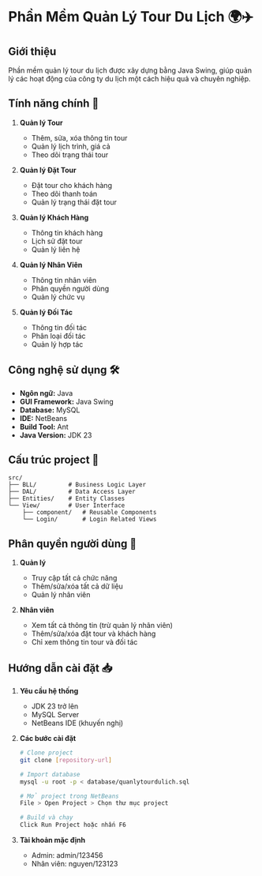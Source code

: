 # Phần Mềm Quản Lý Tour Du Lịch 🌍✈️

## Giới thiệu
Phần mềm quản lý tour du lịch được xây dựng bằng Java Swing, giúp quản lý các hoạt động của công ty du lịch một cách hiệu quả và chuyên nghiệp.

## Tính năng chính 🎯
1. **Quản lý Tour**
   - Thêm, sửa, xóa thông tin tour
   - Quản lý lịch trình, giá cả
   - Theo dõi trạng thái tour

2. **Quản lý Đặt Tour**
   - Đặt tour cho khách hàng
   - Theo dõi thanh toán
   - Quản lý trạng thái đặt tour

3. **Quản lý Khách Hàng**
   - Thông tin khách hàng
   - Lịch sử đặt tour
   - Quản lý liên hệ

4. **Quản lý Nhân Viên**
   - Thông tin nhân viên
   - Phân quyền người dùng
   - Quản lý chức vụ

5. **Quản lý Đối Tác**
   - Thông tin đối tác
   - Phân loại đối tác
   - Quản lý hợp tác

## Công nghệ sử dụng 🛠️
- **Ngôn ngữ:** Java
- **GUI Framework:** Java Swing
- **Database:** MySQL
- **IDE:** NetBeans
- **Build Tool:** Ant
- **Java Version:** JDK 23

## Cấu trúc project 📁
```
src/
├── BLL/         # Business Logic Layer
├── DAL/         # Data Access Layer
├── Entities/    # Entity Classes
└── View/        # User Interface
    ├── component/   # Reusable Components
    └── Login/       # Login Related Views
```

## Phân quyền người dùng 👥
1. **Quản lý**
   - Truy cập tất cả chức năng
   - Thêm/sửa/xóa tất cả dữ liệu
   - Quản lý nhân viên

2. **Nhân viên**
   - Xem tất cả thông tin (trừ quản lý nhân viên)
   - Thêm/sửa/xóa đặt tour và khách hàng
   - Chỉ xem thông tin tour và đối tác

## Hướng dẫn cài đặt 📥
1. **Yêu cầu hệ thống**
   - JDK 23 trở lên
   - MySQL Server
   - NetBeans IDE (khuyến nghị)

2. **Các bước cài đặt**
   ```bash
   # Clone project
   git clone [repository-url]

   # Import database
   mysql -u root -p < database/quanlytourdulich.sql

   # Mở project trong NetBeans
   File > Open Project > Chọn thư mục project

   # Build và chạy
   Click Run Project hoặc nhấn F6
   ```

3. **Tài khoản mặc định**
   - Admin: admin/123456
   - Nhân viên: nguyen/123123

